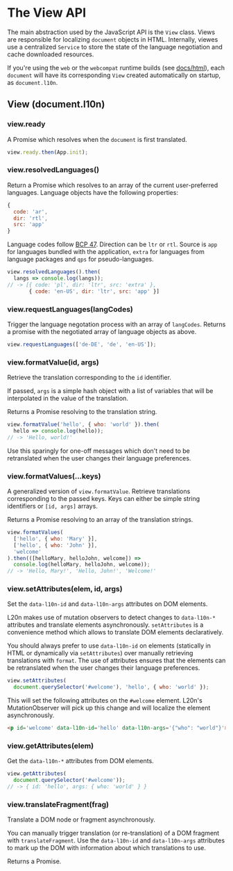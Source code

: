 The View API
============

The main abstraction used by the JavaScript API is the `View` class.  Views are 
responsible for localizing `document` objects in HTML.  Internally, viewes use 
a centralized `Service` to store the state of the language negotiation and 
cache downloaded resources.

If you're using the `web` or the `webcompat` runtime builds (see 
[docs/html][]), each `document` will have its corresponding `View` created 
automatically on startup, as `document.l10n`.

[docs/html]: html.md


View (document.l10n)
--------------------

### view.ready

A Promise which resolves when the `document` is first translated.

```javascript
view.ready.then(App.init);
```


### view.resolvedLanguages()

Return a Promise which resolves to an array of the current user-preferred 
languages.  Language objects have the following properties:

```javascript
{
  code: 'ar',
  dir: 'rtl',
  src: 'app'
}
```

Language codes follow [BCP 47][].  Direction can be `ltr` or `rtl`.  Source is 
`app` for languages bundled with the application, `extra` for languages from 
language packages and `qps` for pseudo-languages.

[BCP 47]: http://tools.ietf.org/html/bcp47

```javascript
view.resolvedLanguages().then(
  langs => console.log(langs));
// -> [{ code: 'pl', dir: 'ltr', src: 'extra' },
       { code: 'en-US', dir: 'ltr', src: 'app' }]
```


### view.requestLanguages(langCodes)

Trigger the language negotation process with an array of `langCodes`.  Returns 
a promise with the negotiated array of language objects as above.

```javascript
view.requestLanguages(['de-DE', 'de', 'en-US']);
```


### view.formatValue(id, args)

Retrieve the translation corresponding to the `id` identifier.

If passed, `args` is a simple hash object with a list of variables that will be 
interpolated in the value of the translation.

Returns a Promise resolving to the translation string.

```javascript
view.formatValue('hello', { who: 'world' }).then(
  hello => console.log(hello));
// -> 'Hello, world!'
```

Use this sparingly for one-off messages which don't need to be retranslated 
when the user changes their language preferences.


### view.formatValues(...keys)

A generalized version of `view.formatValue`.  Retrieve translations 
corresponding to the passed keys.  Keys can either be simple string identifiers 
or `[id, args]` arrays.

Returns a Promise resolving to an array of the translation strings.

```javascript
view.formatValues(
  ['hello', { who: 'Mary' }],
  ['hello', { who: 'John' }],
  'welcome'
).then(([helloMary, helloJohn, welcome]) =>
  console.log(helloMary, helloJohn, welcome));
// -> 'Hello, Mary!', 'Hello, John!', 'Welcome!'
```


### view.setAttributes(elem, id, args)

Set the `data-l10n-id` and `data-l10n-args` attributes on DOM elements.

L20n makes use of mutation observers to detect changes to `data-l10n-*`
attributes and translate elements asynchronously.  `setAttributes` is 
a convenience method which allows to translate DOM elements declaratively.

You should always prefer to use `data-l10n-id` on elements (statically in HTML 
or dynamically via `setAttributes`) over manually retrieving translations with 
`format`.  The use of attributes ensures that the elements can be retranslated 
when the user changes their language preferences.

```javascript
view.setAttributes(
  document.querySelector('#welcome'), 'hello', { who: 'world' });
```

This will set the following attributes on the `#welcome` element.  L20n's 
MutationObserver will pick up this change and will localize the element 
asynchronously.

```html
<p id='welcome' data-l10n-id='hello' data-l10n-args='{"who": "world"}'></p> 
```


### view.getAttributes(elem)

Get the `data-l10n-*` attributes from DOM elements.

```javascript
view.getAttributes(
  document.querySelector('#welcome'));
// -> { id: 'hello', args: { who: 'world' } }
```


### view.translateFragment(frag)

Translate a DOM node or fragment asynchronously.

You can manually trigger translation (or re-translation) of a DOM fragment with 
`translateFragment`.  Use the `data-l10n-id` and `data-l10n-args` attributes to 
mark up the DOM with information about which translations to use.

Returns a Promise.
